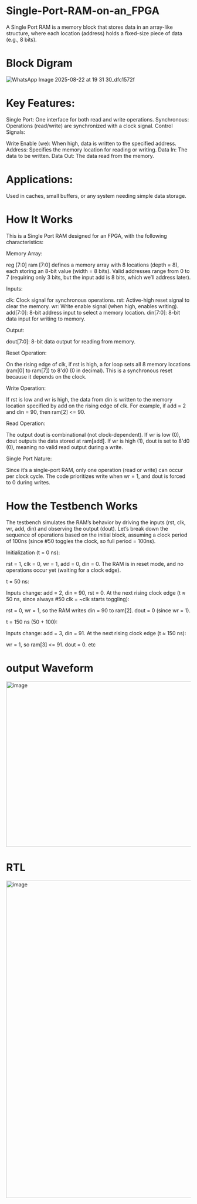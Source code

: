 # Single-Port-RAM-on-an_FPGA
A Single Port RAM is a memory block that stores data in an array-like structure, where each location (address) holds a fixed-size piece of data (e.g., 8 bits).
# Block Digram
![WhatsApp Image 2025-08-22 at 19 31 30_dfc1572f](https://github.com/user-attachments/assets/e55f4ff5-d2a1-4670-8d09-2166f015a7c0)

# Key Features:

Single Port: One interface for both read and write operations.
Synchronous: Operations (read/write) are synchronized with a clock signal.
Control Signals:

Write Enable (we): When high, data is written to the specified address.
Address: Specifies the memory location for reading or writing.
Data In: The data to be written.
Data Out: The data read from the memory.


# Applications:
Used in caches, small buffers, or any system needing simple data storage.
# How It Works
This is a Single Port RAM designed for an FPGA, with the following characteristics:

 Memory Array:

reg [7:0] ram [7:0] defines a memory array with 8 locations (depth = 8), each storing an 8-bit value (width = 8 bits).
Valid addresses range from 0 to 7 (requiring only 3 bits, but the input add is 8 bits, which we’ll address later).


Inputs:

clk: Clock signal for synchronous operations.
rst: Active-high reset signal to clear the memory.
wr: Write enable signal (when high, enables writing).
add[7:0]: 8-bit address input to select a memory location.
din[7:0]: 8-bit data input for writing to memory.


Output:

dout[7:0]: 8-bit data output for reading from memory.


Reset Operation:

On the rising edge of clk, if rst is high, a for loop sets all 8 memory locations (ram[0] to ram[7]) to 8'd0 (0 in decimal).
This is a synchronous reset because it depends on the clock.


Write Operation:

If rst is low and wr is high, the data from din is written to the memory location specified by add on the rising edge of clk.
For example, if add = 2 and din = 90, then ram[2] <= 90.


Read Operation:

The output dout is combinational (not clock-dependent).
If wr is low (0), dout outputs the data stored at ram[add].
If wr is high (1), dout is set to 8'd0 (0), meaning no valid read output during a write.


Single Port Nature:

Since it’s a single-port RAM, only one operation (read or write) can occur per clock cycle. The code prioritizes write when wr = 1, and dout is forced to 0 during writes.

# How the Testbench Works
The testbench simulates the RAM’s behavior by driving the inputs (rst, clk, wr, add, din) and observing the output (dout). Let’s break down the sequence of operations based on the initial block, assuming a clock period of 100ns (since #50 toggles the clock, so full period = 100ns).

Initialization (t = 0 ns):

rst = 1, clk = 0, wr = 1, add = 0, din = 0.
The RAM is in reset mode, and no operations occur yet (waiting for a clock edge).


t = 50 ns:

Inputs change: add = 2, din = 90, rst = 0.
At the next rising clock edge (t ≈ 50 ns, since always #50 clk = ~clk starts toggling):

rst = 0, wr = 1, so the RAM writes din = 90 to ram[2].
dout = 0 (since wr = 1).




t = 150 ns (50 + 100):

Inputs change: add = 3, din = 91.
At the next rising clock edge (t ≈ 150 ns):

wr = 1, so ram[3] <= 91.
dout = 0.  etc

# output Waveform
<img width="1622" height="451" alt="image" src="https://github.com/user-attachments/assets/0729b968-50bd-4f91-a1e5-aa0b7613fa0d" />

# RTL
<img width="1337" height="865" alt="image" src="https://github.com/user-attachments/assets/8636572c-c5a9-430e-a325-f635663f88aa" />

